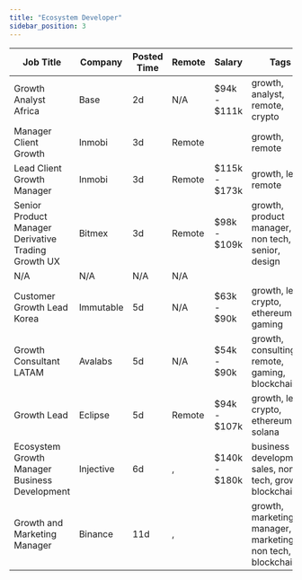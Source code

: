 ```yaml
---
title: "Ecosystem Developer"
sidebar_position: 3
---
```


| Job Title | Company | Posted Time | Remote | Salary | Tags | Apply Link |
|-----------|---------|-------------|--------|--------|------|------------|
| Growth Analyst Africa | Base | 2d | N/A | $94k - $111k | growth, analyst, remote, crypto | [Apply](https://web3.career/growth-analyst-africa-base/138221) |
| Manager Client Growth | Inmobi | 3d | Remote |  | growth, remote | [Apply](https://web3.career/manager-client-growth-inmobi/138156) |
| Lead Client Growth Manager | Inmobi | 3d | Remote | $115k - $173k | growth, lead, remote | [Apply](https://web3.career/lead-client-growth-manager-inmobi/104919) |
| Senior Product Manager Derivative Trading Growth UX | Bitmex | 3d | Remote | $98k - $109k | growth, product manager, non tech, senior, design | [Apply](https://web3.career/senior-product-manager-derivative-trading-growth-ux-bitmex/138136) |
| N/A | N/A | N/A | N/A |  |  | [Apply](https://web3.career/metana) |
| Customer Growth Lead Korea | Immutable | 5d | N/A | $63k - $90k | growth, lead, crypto, ethereum, gaming | [Apply](https://web3.career/customer-growth-lead-korea-immutable/138054) |
| Growth Consultant LATAM | Avalabs | 5d | N/A | $54k - $90k | growth, consulting, remote, gaming, blockchain | [Apply](https://web3.career/growth-consultant-latam-avalabs/80818) |
| Growth Lead | Eclipse | 5d | Remote | $94k - $107k | growth, lead, crypto, ethereum, solana | [Apply](https://web3.career/growth-lead-eclipse/137954) |
| Ecosystem Growth Manager Business Development | Injective | 6d | , | $140k - $180k | business development, sales, non tech, growth, blockchain | [Apply](https://web3.career/ecosystem-growth-manager-business-development-injective/137921) |
| Growth and Marketing Manager | Binance | 11d | , |  | growth, marketing manager, marketing, non tech, blockchain | [Apply](https://web3.career/growth-and-marketing-manager-binance/137749) |
